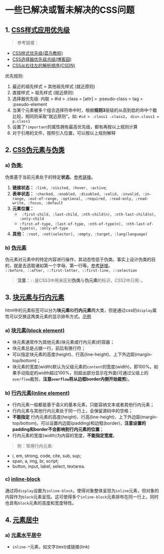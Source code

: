 # 一些已解决或暂未解决的CSS问题

## 1. [CSS样式应用优先级](#css-priority)
>参考链接：
- [CSS样式优先级(菜鸟教程)](http://www.runoob.com/w3cnote/css-style-priority.html)
- [CSS选择器优先级总结(博客园)](https://www.cnblogs.com/zxjwlh/p/6213239.html)
- [CSS从右往左的解析顺序(CSDN)](https://blog.csdn.net/jinboker/article/details/52126021)

优先规则:
1. 最近的祖先样式 > 其他祖先样式 (就近原则)
2. 直接样式 > 祖先样式 (就近原则)
3. 选择器优先级: 内联 > #id > .class = [attr] = :pseudo-class > tag = :pseudo-element
4. 当某个元素被多个组合选择符命中时，根据**规则3**层级的从高到低的命中个数比较，相同则采取“就近原则”。如: `#id > .class1 .class2`， `div>.class1 = p.class1`
5. 设置了`!important`的属性拥有最高优先级，都有再按以上规则计算
6. 对于引用的文件，按照引入位置，可以按以上规则解释  

## 2. [CSS伪元素与伪类](#css-pesudo-class-element)
### a) [伪类:](#pesudo-classes)
伪类基于当前元素处于的特定**状态**。[参考链接](http://www.runoob.com/css/css-pseudo-classes.html)。
1. **链接状态：** `:link, :visited, :hover, :active`;
2. **表单状态：** `:checked, :enabled, :disabled, :valid, :invalid, :in-range, :out-of-range, :optional, :required, :read-only, :read-write, :focus, :default`
3. **元素位置：**
    - ` :first-child, :last-child, :nth-child(n), :nth-last-child(n), :only-child`
    - `:first-of-type, :last-of-type, :nth-of-type(n), :nth-last-of-type(n), :only-of-type`
4. **其他：** `:root, :not(selector), :empty, :target, :lang(language)`   

### b) [伪元素](#pesudo-elements)
伪元素对元素中的特定内容进行操作，其动态性低于伪类。事实上设计伪类的目的，就是去选取诸如第一个字母、第一行等。[参考链接](http://www.runoob.com/css/css-pseudo-elements.html)。  
`::before, ::after, ::first-letter, ::first-line, ::selection`  
>**注意：**`::`是CSS3中用来区别**伪类**与**伪元素**的标识，CSS2中只用`:`。

## 3. [块元素与行内元素](#block_inline)
html中的元素标签可以分为**块元素**和**行内元素**两大类，但是通过css的`display`属性可以交换这两类元素的显示排布方式。[示例](./examples/cssproblems/block-inline.html)
### a) [块元素(block element)](#block_element)
- 块元素通常作为其他元素(块元素或行内元素)的容器；
- 块元素总是占据一行，前后有换行符；
- 可以指定块元素的高度(height)、行高(line-height)、上下外边距(margin-top/bottom)；
- 块元素的宽度(width)默认为父级元素的`content`的宽度(width)，即100%。如果手动指定的width超过100%，则超出部分显示在外面(可通过父级上的`overflow`裁剪，**注意`overflow`将从边框border内侧开始裁剪**)。

### b) [行内元素(inline element)](#inlien_element)
- 行内元素一般都是基于语义的基本元素，只能容纳文本或者其他行内元素；
- 行内元素与其他行内元素处于同一行上，会保留源码中的空格；
- **不能指定** 行内元素的高度(height)、行高(line-height)、上下外边距(margin-top/bottom)。可以设置内边距(padding)和边框(border)，**注意设置的padding和border不会影响到行内元素的位置**；
- 行内元素的宽度(width)为内容的宽度，**不能指定宽度**。

>附：常用行内元素:
- i, em, strong, code, cite, sub, sup;
- span, a, img, br, script;
- button, input, label, select, textarea.

### c) [inline-block](#inline_block)
通过将`display`设置为`inline-block`，使得对象整体呈现为`inline`元素，但对象的内容作为`block`元素呈现。这可使得多个`inline-block`元素排布在同一行上，同时也具有`block`元素的高度和宽度特性。

## 4. [元素居中](#centering)
### a) [元素水平居中](#horizontally)
- `inline-*`元素，如文字(text)或链接(link)

